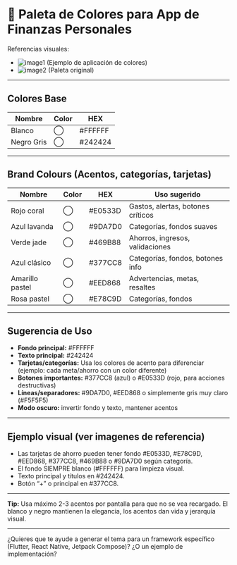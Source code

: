 # 🎨 Paleta de Colores para App de Finanzas Personales

Referencias visuales:
- ![image1](image1) (Ejemplo de aplicación de colores)
- ![image2](image2) (Paleta original)

---

## Colores Base

| Nombre      | Color  | HEX      |
|-------------|--------|----------|
| Blanco      |   ◯    | #FFFFFF  |
| Negro Gris  |   ◯    | #242424  |

---

## Brand Colours (Acentos, categorías, tarjetas)

| Nombre         | Color  | HEX      | Uso sugerido                     |
|----------------|--------|----------|----------------------------------|
| Rojo coral     |   ◯    | #E0533D  | Gastos, alertas, botones críticos|
| Azul lavanda   |   ◯    | #9DA7D0  | Categorías, fondos suaves        |
| Verde jade     |   ◯    | #469B88  | Ahorros, ingresos, validaciones  |
| Azul clásico   |   ◯    | #377CC8  | Categorías, fondos, botones info |
| Amarillo pastel|   ◯    | #EED868  | Advertencias, metas, resaltes    |
| Rosa pastel    |   ◯    | #E78C9D  | Categorías, fondos               |

---

## Sugerencia de Uso

- **Fondo principal:** #FFFFFF
- **Texto principal:** #242424
- **Tarjetas/categorías:** Usa los colores de acento para diferenciar (ejemplo: cada meta/ahorro con un color diferente)
- **Botones importantes:** #377CC8 (azul) o #E0533D (rojo, para acciones destructivas)
- **Líneas/separadores:** #9DA7D0, #EED868 o simplemente gris muy claro (#F5F5F5)
- **Modo oscuro:** invertir fondo y texto, mantener acentos

---

## Ejemplo visual (ver imagenes de referencia)

- Las tarjetas de ahorro pueden tener fondo #E0533D, #E78C9D, #EED868, #377CC8, #469B88 o #9DA7D0 según categoría.
- El fondo SIEMPRE blanco (#FFFFFF) para limpieza visual.
- Texto principal y títulos en #242424.
- Botón “+” o principal en #377CC8.

---

**Tip:** Usa máximo 2-3 acentos por pantalla para que no se vea recargado. El blanco y negro mantienen la elegancia, los acentos dan vida y jerarquía visual.

---

¿Quieres que te ayude a generar el tema para un framework específico (Flutter, React Native, Jetpack Compose)? ¿O un ejemplo de implementación?